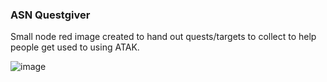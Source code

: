 ### ASN Questgiver

Small node red image created to hand out quests/targets to collect to help people get used to using ATAK.

![image](https://github.com/skadakar/asn-questgiver/assets/25975089/c61e6478-9418-4932-9bf4-eaa358232062)
